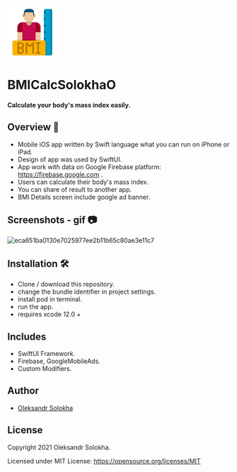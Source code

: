 <p float="left">
 <img src ="/BMICalcSolokhaO/Assets.xcassets/AppIcon.appiconset/120.png"  />      
 </p>

# BMICalcSolokhaO

#### Calculate your body's mass index easily.

## Overview 💬
- Mobile iOS app written by Swift language what you can run on iPhone or iPad.<br/>
- Design of app was used by SwiftUI.<br/>
- App work with data on Google Firebase platform: https://firebase.google.com .<br/>
- Users can calculate their body's mass index. <br/> 
- You can share of result to another app.<br/>
- BMI Details screen include google ad banner.<br/>

## Screenshots - gif 📷
![eca651ba0130e7025977ee2b11b65c80ae3e11c7](https://user-images.githubusercontent.com/15982074/134812420-a9ab7d47-59a9-4985-a97f-85f2da25345a.gif)

## Installation 🛠
 - Clone / download this repository.
 - change the bundle identifier in project settings.
 - install pod in terminal.
 - run the app.
 - requires xcode 12.0 +
  
## Includes
- SwiftUI Framework.
- Firebase, GoogleMobileAds. 
- Custom Modifiers.

## Author
* [Oleksandr Solokha](https://github.com/solokha-o)

## License

 Copyright 2021 Oleksandr Solokha.

 Licensed under MIT License: https://opensource.org/licenses/MIT
